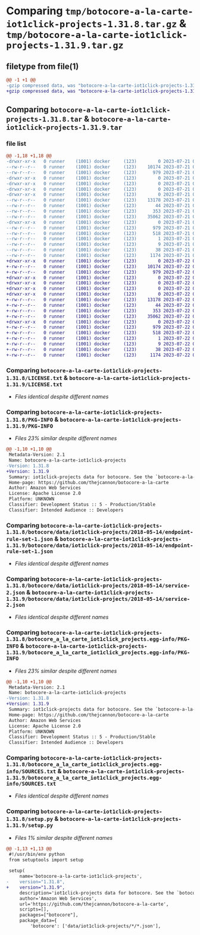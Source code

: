 # Comparing `tmp/botocore-a-la-carte-iot1click-projects-1.31.8.tar.gz` & `tmp/botocore-a-la-carte-iot1click-projects-1.31.9.tar.gz`

## filetype from file(1)

```diff
@@ -1 +1 @@
-gzip compressed data, was "botocore-a-la-carte-iot1click-projects-1.31.8.tar", last modified: Fri Jul 21 01:21:29 2023, max compression
+gzip compressed data, was "botocore-a-la-carte-iot1click-projects-1.31.9.tar", last modified: Sat Jul 22 01:20:32 2023, max compression
```

## Comparing `botocore-a-la-carte-iot1click-projects-1.31.8.tar` & `botocore-a-la-carte-iot1click-projects-1.31.9.tar`

### file list

```diff
@@ -1,18 +1,18 @@
-drwxr-xr-x   0 runner    (1001) docker     (123)        0 2023-07-21 01:21:29.735079 botocore-a-la-carte-iot1click-projects-1.31.8/
--rw-r--r--   0 runner    (1001) docker     (123)    10174 2023-07-21 01:21:29.000000 botocore-a-la-carte-iot1click-projects-1.31.8/LICENSE.txt
--rw-r--r--   0 runner    (1001) docker     (123)      979 2023-07-21 01:21:29.735079 botocore-a-la-carte-iot1click-projects-1.31.8/PKG-INFO
-drwxr-xr-x   0 runner    (1001) docker     (123)        0 2023-07-21 01:21:29.735079 botocore-a-la-carte-iot1click-projects-1.31.8/botocore/
-drwxr-xr-x   0 runner    (1001) docker     (123)        0 2023-07-21 01:21:29.735079 botocore-a-la-carte-iot1click-projects-1.31.8/botocore/data/
-drwxr-xr-x   0 runner    (1001) docker     (123)        0 2023-07-21 01:21:29.735079 botocore-a-la-carte-iot1click-projects-1.31.8/botocore/data/iot1click-projects/
-drwxr-xr-x   0 runner    (1001) docker     (123)        0 2023-07-21 01:21:29.735079 botocore-a-la-carte-iot1click-projects-1.31.8/botocore/data/iot1click-projects/2018-05-14/
--rw-r--r--   0 runner    (1001) docker     (123)    13178 2023-07-21 01:21:06.000000 botocore-a-la-carte-iot1click-projects-1.31.8/botocore/data/iot1click-projects/2018-05-14/endpoint-rule-set-1.json
--rw-r--r--   0 runner    (1001) docker     (123)       44 2023-07-21 01:21:06.000000 botocore-a-la-carte-iot1click-projects-1.31.8/botocore/data/iot1click-projects/2018-05-14/examples-1.json
--rw-r--r--   0 runner    (1001) docker     (123)      353 2023-07-21 01:21:06.000000 botocore-a-la-carte-iot1click-projects-1.31.8/botocore/data/iot1click-projects/2018-05-14/paginators-1.json
--rw-r--r--   0 runner    (1001) docker     (123)    35062 2023-07-21 01:21:06.000000 botocore-a-la-carte-iot1click-projects-1.31.8/botocore/data/iot1click-projects/2018-05-14/service-2.json
-drwxr-xr-x   0 runner    (1001) docker     (123)        0 2023-07-21 01:21:29.735079 botocore-a-la-carte-iot1click-projects-1.31.8/botocore_a_la_carte_iot1click_projects.egg-info/
--rw-r--r--   0 runner    (1001) docker     (123)      979 2023-07-21 01:21:29.000000 botocore-a-la-carte-iot1click-projects-1.31.8/botocore_a_la_carte_iot1click_projects.egg-info/PKG-INFO
--rw-r--r--   0 runner    (1001) docker     (123)      518 2023-07-21 01:21:29.000000 botocore-a-la-carte-iot1click-projects-1.31.8/botocore_a_la_carte_iot1click_projects.egg-info/SOURCES.txt
--rw-r--r--   0 runner    (1001) docker     (123)        1 2023-07-21 01:21:29.000000 botocore-a-la-carte-iot1click-projects-1.31.8/botocore_a_la_carte_iot1click_projects.egg-info/dependency_links.txt
--rw-r--r--   0 runner    (1001) docker     (123)        9 2023-07-21 01:21:29.000000 botocore-a-la-carte-iot1click-projects-1.31.8/botocore_a_la_carte_iot1click_projects.egg-info/top_level.txt
--rw-r--r--   0 runner    (1001) docker     (123)       38 2023-07-21 01:21:29.735079 botocore-a-la-carte-iot1click-projects-1.31.8/setup.cfg
--rw-r--r--   0 runner    (1001) docker     (123)     1174 2023-07-21 01:21:29.000000 botocore-a-la-carte-iot1click-projects-1.31.8/setup.py
+drwxr-xr-x   0 runner    (1001) docker     (123)        0 2023-07-22 01:20:32.021028 botocore-a-la-carte-iot1click-projects-1.31.9/
+-rw-r--r--   0 runner    (1001) docker     (123)    10174 2023-07-22 01:20:31.000000 botocore-a-la-carte-iot1click-projects-1.31.9/LICENSE.txt
+-rw-r--r--   0 runner    (1001) docker     (123)      979 2023-07-22 01:20:32.021028 botocore-a-la-carte-iot1click-projects-1.31.9/PKG-INFO
+drwxr-xr-x   0 runner    (1001) docker     (123)        0 2023-07-22 01:20:32.021028 botocore-a-la-carte-iot1click-projects-1.31.9/botocore/
+drwxr-xr-x   0 runner    (1001) docker     (123)        0 2023-07-22 01:20:32.021028 botocore-a-la-carte-iot1click-projects-1.31.9/botocore/data/
+drwxr-xr-x   0 runner    (1001) docker     (123)        0 2023-07-22 01:20:32.021028 botocore-a-la-carte-iot1click-projects-1.31.9/botocore/data/iot1click-projects/
+drwxr-xr-x   0 runner    (1001) docker     (123)        0 2023-07-22 01:20:32.021028 botocore-a-la-carte-iot1click-projects-1.31.9/botocore/data/iot1click-projects/2018-05-14/
+-rw-r--r--   0 runner    (1001) docker     (123)    13178 2023-07-22 01:20:09.000000 botocore-a-la-carte-iot1click-projects-1.31.9/botocore/data/iot1click-projects/2018-05-14/endpoint-rule-set-1.json
+-rw-r--r--   0 runner    (1001) docker     (123)       44 2023-07-22 01:20:09.000000 botocore-a-la-carte-iot1click-projects-1.31.9/botocore/data/iot1click-projects/2018-05-14/examples-1.json
+-rw-r--r--   0 runner    (1001) docker     (123)      353 2023-07-22 01:20:09.000000 botocore-a-la-carte-iot1click-projects-1.31.9/botocore/data/iot1click-projects/2018-05-14/paginators-1.json
+-rw-r--r--   0 runner    (1001) docker     (123)    35062 2023-07-22 01:20:09.000000 botocore-a-la-carte-iot1click-projects-1.31.9/botocore/data/iot1click-projects/2018-05-14/service-2.json
+drwxr-xr-x   0 runner    (1001) docker     (123)        0 2023-07-22 01:20:32.021028 botocore-a-la-carte-iot1click-projects-1.31.9/botocore_a_la_carte_iot1click_projects.egg-info/
+-rw-r--r--   0 runner    (1001) docker     (123)      979 2023-07-22 01:20:31.000000 botocore-a-la-carte-iot1click-projects-1.31.9/botocore_a_la_carte_iot1click_projects.egg-info/PKG-INFO
+-rw-r--r--   0 runner    (1001) docker     (123)      518 2023-07-22 01:20:31.000000 botocore-a-la-carte-iot1click-projects-1.31.9/botocore_a_la_carte_iot1click_projects.egg-info/SOURCES.txt
+-rw-r--r--   0 runner    (1001) docker     (123)        1 2023-07-22 01:20:31.000000 botocore-a-la-carte-iot1click-projects-1.31.9/botocore_a_la_carte_iot1click_projects.egg-info/dependency_links.txt
+-rw-r--r--   0 runner    (1001) docker     (123)        9 2023-07-22 01:20:31.000000 botocore-a-la-carte-iot1click-projects-1.31.9/botocore_a_la_carte_iot1click_projects.egg-info/top_level.txt
+-rw-r--r--   0 runner    (1001) docker     (123)       38 2023-07-22 01:20:32.021028 botocore-a-la-carte-iot1click-projects-1.31.9/setup.cfg
+-rw-r--r--   0 runner    (1001) docker     (123)     1174 2023-07-22 01:20:31.000000 botocore-a-la-carte-iot1click-projects-1.31.9/setup.py
```

### Comparing `botocore-a-la-carte-iot1click-projects-1.31.8/LICENSE.txt` & `botocore-a-la-carte-iot1click-projects-1.31.9/LICENSE.txt`

 * *Files identical despite different names*

### Comparing `botocore-a-la-carte-iot1click-projects-1.31.8/PKG-INFO` & `botocore-a-la-carte-iot1click-projects-1.31.9/PKG-INFO`

 * *Files 23% similar despite different names*

```diff
@@ -1,10 +1,10 @@
 Metadata-Version: 2.1
 Name: botocore-a-la-carte-iot1click-projects
-Version: 1.31.8
+Version: 1.31.9
 Summary: iot1click-projects data for botocore. See the `botocore-a-la-carte` package for more info.
 Home-page: https://github.com/thejcannon/botocore-a-la-carte
 Author: Amazon Web Services
 License: Apache License 2.0
 Platform: UNKNOWN
 Classifier: Development Status :: 5 - Production/Stable
 Classifier: Intended Audience :: Developers
```

### Comparing `botocore-a-la-carte-iot1click-projects-1.31.8/botocore/data/iot1click-projects/2018-05-14/endpoint-rule-set-1.json` & `botocore-a-la-carte-iot1click-projects-1.31.9/botocore/data/iot1click-projects/2018-05-14/endpoint-rule-set-1.json`

 * *Files identical despite different names*

### Comparing `botocore-a-la-carte-iot1click-projects-1.31.8/botocore/data/iot1click-projects/2018-05-14/service-2.json` & `botocore-a-la-carte-iot1click-projects-1.31.9/botocore/data/iot1click-projects/2018-05-14/service-2.json`

 * *Files identical despite different names*

### Comparing `botocore-a-la-carte-iot1click-projects-1.31.8/botocore_a_la_carte_iot1click_projects.egg-info/PKG-INFO` & `botocore-a-la-carte-iot1click-projects-1.31.9/botocore_a_la_carte_iot1click_projects.egg-info/PKG-INFO`

 * *Files 23% similar despite different names*

```diff
@@ -1,10 +1,10 @@
 Metadata-Version: 2.1
 Name: botocore-a-la-carte-iot1click-projects
-Version: 1.31.8
+Version: 1.31.9
 Summary: iot1click-projects data for botocore. See the `botocore-a-la-carte` package for more info.
 Home-page: https://github.com/thejcannon/botocore-a-la-carte
 Author: Amazon Web Services
 License: Apache License 2.0
 Platform: UNKNOWN
 Classifier: Development Status :: 5 - Production/Stable
 Classifier: Intended Audience :: Developers
```

### Comparing `botocore-a-la-carte-iot1click-projects-1.31.8/botocore_a_la_carte_iot1click_projects.egg-info/SOURCES.txt` & `botocore-a-la-carte-iot1click-projects-1.31.9/botocore_a_la_carte_iot1click_projects.egg-info/SOURCES.txt`

 * *Files identical despite different names*

### Comparing `botocore-a-la-carte-iot1click-projects-1.31.8/setup.py` & `botocore-a-la-carte-iot1click-projects-1.31.9/setup.py`

 * *Files 1% similar despite different names*

```diff
@@ -1,13 +1,13 @@
 #!/usr/bin/env python
 from setuptools import setup
 
 setup(
     name='botocore-a-la-carte-iot1click-projects',
-    version="1.31.8",
+    version="1.31.9",
     description='iot1click-projects data for botocore. See the `botocore-a-la-carte` package for more info.',
     author='Amazon Web Services',
     url='https://github.com/thejcannon/botocore-a-la-carte',
     scripts=[],
     packages=["botocore"],
     package_data={
         'botocore': ['data/iot1click-projects/*/*.json'],
```

